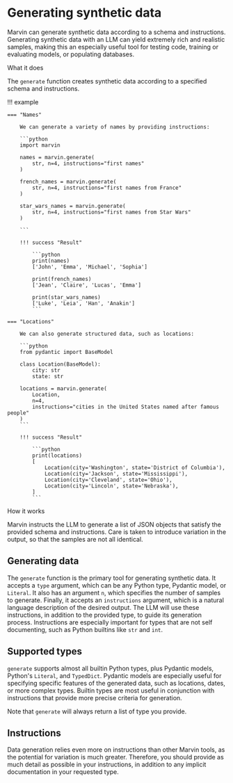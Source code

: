 # Generating synthetic data

Marvin can generate synthetic data according to a schema and instructions. Generating synthetic data with an LLM can yield extremely rich and realistic samples, making this an especially useful tool for testing code, training or evaluating models, or populating databases. 

<div class="admonition abstract">
  <p class="admonition-title">What it does</p>
  <p>
    The <code>generate</code> function creates synthetic data according to a specified schema and instructions. 
  </p>
</div>

!!! example
    
    === "Names"

        We can generate a variety of names by providing instructions:

        ```python
        import marvin

        names = marvin.generate(
            str, n=4, instructions="first names"
        )
        
        french_names = marvin.generate(
            str, n=4, instructions="first names from France"
        )
        
        star_wars_names = marvin.generate(
            str, n=4, instructions="first names from Star Wars"
        )
        
        ```

        !!! success "Result"
            
            ```python
            print(names)
            ['John', 'Emma', 'Michael', 'Sophia']

            print(french_names)
            ['Jean', 'Claire', 'Lucas', 'Emma']

            print(star_wars_names)
            ['Luke', 'Leia', 'Han', 'Anakin']
            ```

    === "Locations"

        We can also generate structured data, such as locations:
        
        ```python
        from pydantic import BaseModel

        class Location(BaseModel):
            city: str
            state: str

        locations = marvin.generate(
            Location, 
            n=4, 
            instructions="cities in the United States named after famous people"
        )
        ```

        !!! success "Result"
            
            ```python
            print(locations)
            [
                Location(city='Washington', state='District of Columbia'),
                Location(city='Jackson', state='Mississippi'),
                Location(city='Cleveland', state='Ohio'),
                Location(city='Lincoln', state='Nebraska'),
            ]
            ```


<div class="admonition info">
  <p class="admonition-title">How it works</p>
  <p>
    Marvin instructs the LLM to generate a list of JSON objects that satisfy the provided schema and instructions. Care is taken to introduce variation in the output, so that the samples are not all identical.
  </p>
</div>

## Generating data

The `generate` function is the primary tool for generating synthetic data. It accepts a `type` argument, which can be any Python type, Pydantic model, or `Literal`. It also has an argument `n`, which specifies the number of samples to generate. Finally, it accepts an `instructions` argument, which is a natural language description of the desired output. The LLM will use these instructions, in addition to the provided type, to guide its generation process. Instructions are especially important for types that are not self documenting, such as Python builtins like `str` and `int`.


## Supported types

`generate` supports almost all builtin Python types, plus Pydantic models, Python's `Literal`, and `TypedDict`. Pydantic models are especially useful for specifying specific features of the generated data, such as locations, dates, or more complex types. Builtin types are most useful in conjunction with instructions that provide more precise criteria for generation.

Note that `generate` will always return a list of type you provide. 

## Instructions

Data generation relies even more on instructions than other Marvin tools, as the potential for variation is much greater. Therefore, you should provide as much detail as possible in your instructions, in addition to any implicit documentation in your requested type. 


